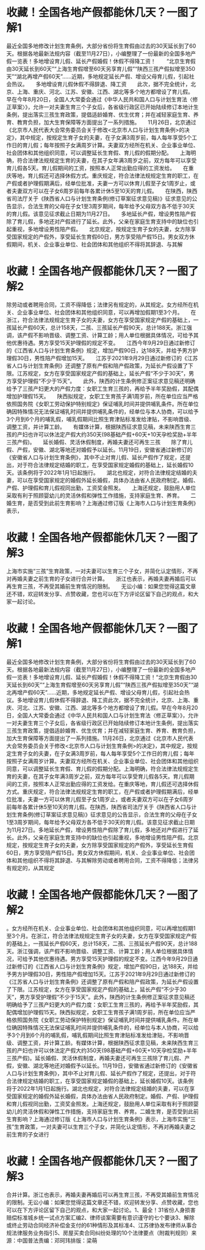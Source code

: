 # 收藏！全国各地产假都能休几天？一图了解1

 最近全国多地修改计划生育条例，大部分省份将生育假由过去的30天延长到了60天。根据各地最新法规内容（截至11月27日），小编整理了一份最新的全国多地产假一览表！多地增设育儿假、延长产假婚假！休假不得降工资！　　“北京生育假由30天延长到60天”“上海生育假增至60天另享育儿假”“陕西三孩产假拟增至350天”“湖北再增产假60天”……近期，多地规定延长产假、增设父母育儿假，引起社会热议。　　多地增设育儿假休假不得辞退、降工资　　此次，据不完全统计，北京、上海、重庆、河北、江苏、安徽、江西、湖北等多个地方都增设了育儿假。　　早在今年8月20日，全国人大常委会通过《中华人民共和国人口与计划生育法〈修正草案〉》，允许一对夫妻生育三个子女后，各省级行政区已开始陆续修订本地计生条例，提出落实三孩生育政策，提倡适龄婚育、优生优育；并在减轻家庭生育、养育、教育负担，加大生育保障等方面提出了一系列措施。　　11月26日，北京通过《北京市人民代表大会常务委员会关于修改&lt;北京市人口与计划生育条例&gt;的决定》，其中规定，按规定生育子女的夫妻，在子女满3周岁前，每人每年享受5个工作日的育儿假；每年按照子女满周岁计算。夫妻双方经所在机关、企业事业单位、社会团体和其他组织同意，可以调整延长生育假、育儿假的假期分配。　　上海明确，符合法律法规规定生育的夫妻，在其子女年满3周岁之前，双方每年可以享受育儿假各5天。育儿假期间的工资，按照本人正常出勤应得的工资发给。　　在重庆等地，育儿假还可选择休假方式。重庆规定，符合法律法规规定生育的职工，在产假或者护理假期满后，经单位批准，夫妻一方可以休育儿假至子女1周岁止，或者夫妻双方可以在子女6周岁前每年各累计休5至10天的育儿假。　　在陕西，陕西省司法厅关于《陕西省人口与计划生育条例(修订草案征求意见稿)》征求意见的公告显示，合法生育的父母在子女1至3周岁期间，每年给予父母双方各不低于30天的育儿假。该意见征求截止日期为11月27日。　　多地延长产假，增设男性陪产假　　除了育儿假，多地还对产假进行了延长。此外，父亲在家庭生育支持中的缺位也引起重视，多地增设男性陪产假。　　北京规定，按规定生育子女的夫妻，女方除享受国家规定的产假外，享受延长生育假60日，男方享受陪产假15日。男女双方休假期间，机关、企业事业单位、社会团体和其他组织不得将其辞退、与其解

# 收藏！全国各地产假都能休几天？一图了解2

除劳动或者聘用合同，工资不得降低；法律另有规定的，从其规定。女方经所在机关、企业事业单位、社会团体和其他组织同意，可以再增加假期1至3个月。　　在浙江，符合法律法规规定生育子女的夫妻，女方在享受国家规定产假的基础上，一孩延长产假60天，总计158天，二孩、三孩延长产假90天，总计188天。浙江强调，该产假不影响晋级、调整工资、计算工龄；用人单位根据具体情况，可给予其他优惠待遇。男方享受15天护理假的规定不变。　　江西今年9月29日通过新修订的《江西省人口与计划生育条例》规定，增加产假90日，达188天，并给予男方护理假30日，男性陪产假增加15天。　　江苏于2021年9月29日通过新修订的《江苏省人口与计划生育条例》还调整了原有产假和陪产假政策，为延长产假设置了下限。江苏规定，女方在享受国家规定产假的基础上，延长产假“不少于30天”，男方享受护理假“不少于15天”。　　此外，陕西的计生条例修正案征求意见稿还明确给予了三孩产妇更大的产假力度：女职工生育三孩的，再给予半年奖励假，其配偶增加护理假15天。　　陕西拟规定，女职工生育孩子满1周岁前，所在单位应当严格依照国务院《女职工劳动保护特别规定》保证哺乳时间并提供哺乳条件。所在单位确因特殊情况无法保证哺乳时间并提供哺乳条件的，经单位与本人协商，可以给予3个月到6个月的哺乳假，哺乳假期间比照生育津贴标准发给津贴，不影响晋级、调整工资，并计算工龄。　　有媒体计算，根据陕西征求意见稿，未来陕西生育三孩的产妇也许可以休法定产假大约350天(98基础产假+60天+10天孕检奖励+半年三孩产假)。　　延长婚假、灵活休假制度，再婚夫妻还可再生三孩　　除了育儿假、产假，安徽、湖北等地还对婚假予以延长。11月19日，安徽省通过新修订的《安徽省人口与计划生育条例》，其中不止对育儿假、延长产假作了规定，还提出，对于符合法律规定结婚的职工，在享受国家规定婚假的基础上，延长婚假10天。该条例将于2022年1月1日起施行。　　湖北也规定，对符合法律规定结婚的夫妻，可以在享受国家规定的婚假外延长婚假，具体办法由省人民政府制定。婚假、产假、护理假和育儿假视同出勤，工资奖金照发。　　上海还规定，鼓励用人单位采取有利于照顾婴幼儿的灵活休假和弹性工作措施，支持家庭生育、养育。　　二婚生育，是否受到此前生育影响？上海通过修订版《上海市人口与计划生育条例》表示，

# 收藏！全国各地产假都能休几天？一图了解3

上海市实施“三孩”生育政策，一对夫妻可以生育三个子女，并简化认定情形，不再对再婚夫妻之前生育的子女进行合并计算。　　浙江也表示，再婚夫妻再婚后可以再生育三孩，不再受其婚前生育情况的限制。　　无讼小编：如果您觉得这篇文章还不错，欢迎转发分享、点赞收藏，您也可以在下方评论区留下自己的观点，和大家一起讨论。

# 收藏！全国各地产假都能休几天？一图了解1

最近全国多地修改计划生育条例，大部分省份将生育假由过去的30天延长到了60天。根据各地最新法规内容（截至11月27日），小编整理了一份最新的全国多地产假一览表！多地增设育儿假、延长产假婚假！休假不得降工资！“北京生育假由30天延长到60天”“上海生育假增至60天另享育儿假”“陕西三孩产假拟增至350天”“湖北再增产假60天”……近期，多地规定延长产假、增设父母育儿假，引起社会热议。多地增设育儿假休假不得辞退、降工资此次，据不完全统计，北京、上海、重庆、河北、江苏、安徽、江西、湖北等多个地方都增设了育儿假。早在今年8月20日，全国人大常委会通过《中华人民共和国人口与计划生育法〈修正草案〉》，允许一对夫妻生育三个子女后，各省级行政区已开始陆续修订本地计生条例，提出落实三孩生育政策，提倡适龄婚育、优生优育；并在减轻家庭生育、养育、教育负担，加大生育保障等方面提出了一系列措施。11月26日，北京通过《北京市人民代表大会常务委员会关于修改<北京市人口与计划生育条例>的决定》，其中规定，按规定生育子女的夫妻，在子女满3周岁前，每人每年享受5个工作日的育儿假；每年按照子女满周岁计算。夫妻双方经所在机关、企业事业单位、社会团体和其他组织同意，可以调整延长生育假、育儿假的假期分配。上海明确，符合法律法规规定生育的夫妻，在其子女年满3周岁之前，双方每年可以享受育儿假各5天。育儿假期间的工资，按照本人正常出勤应得的工资发给。在重庆等地，育儿假还可选择休假方式。重庆规定，符合法律法规规定生育的职工，在产假或者护理假期满后，经单位批准，夫妻一方可以休育儿假至子女1周岁止，或者夫妻双方可以在子女6周岁前每年各累计休5至10天的育儿假。在陕西，陕西省司法厅关于《陕西省人口与计划生育条例(修订草案征求意见稿)》征求意见的公告显示，合法生育的父母在子女1至3周岁期间，每年给予父母双方各不低于30天的育儿假。该意见征求截止日期为11月27日。多地延长产假，增设男性陪产假除了育儿假，多地还对产假进行了延长。此外，父亲在家庭生育支持中的缺位也引起重视，多地增设男性陪产假。北京规定，按规定生育子女的夫妻，女方除享受国家规定的产假外，享受延长生育假60日，男方享受陪产假15日。男女双方休假期间，机关、企业事业单位、社会团体和其他组织不得将其辞退、与其解除劳动或者聘用合同，工资不得降低；法律另有规定的，从其规定

# 收藏！全国各地产假都能休几天？一图了解2

。女方经所在机关、企业事业单位、社会团体和其他组织同意，可以再增加假期1至3个月。在浙江，符合法律法规规定生育子女的夫妻，女方在享受国家规定产假的基础上，一孩延长产假60天，总计158天，二孩、三孩延长产假90天，总计188天。浙江强调，该产假不影响晋级、调整工资、计算工龄；用人单位根据具体情况，可给予其他优惠待遇。男方享受15天护理假的规定不变。江西今年9月29日通过新修订的《江西省人口与计划生育条例》规定，增加产假90日，达188天，并给予男方护理假30日，男性陪产假增加15天。江苏于2021年9月29日通过新修订的《江苏省人口与计划生育条例》还调整了原有产假和陪产假政策，为延长产假设置了下限。江苏规定，女方在享受国家规定产假的基础上，延长产假“不少于30天”，男方享受护理假“不少于15天”。此外，陕西的计生条例修正案征求意见稿还明确给予了三孩产妇更大的产假力度：女职工生育三孩的，再给予半年奖励假，其配偶增加护理假15天。陕西拟规定，女职工生育孩子满1周岁前，所在单位应当严格依照国务院《女职工劳动保护特别规定》保证哺乳时间并提供哺乳条件。所在单位确因特殊情况无法保证哺乳时间并提供哺乳条件的，经单位与本人协商，可以给予3个月到6个月的哺乳假，哺乳假期间比照生育津贴标准发给津贴，不影响晋级、调整工资，并计算工龄。有媒体计算，根据陕西征求意见稿，未来陕西生育三孩的产妇也许可以休法定产假大约350天(98基础产假+60天+10天孕检奖励+半年三孩产假)。延长婚假、灵活休假制度，再婚夫妻还可再生三孩除了育儿假、产假，安徽、湖北等地还对婚假予以延长。11月19日，安徽省通过新修订的《安徽省人口与计划生育条例》，其中不止对育儿假、延长产假作了规定，还提出，对于符合法律规定结婚的职工，在享受国家规定婚假的基础上，延长婚假10天。该条例将于2022年1月1日起施行。湖北也规定，对符合法律规定结婚的夫妻，可以在享受国家规定的婚假外延长婚假，具体办法由省人民政府制定。婚假、产假、护理假和育儿假视同出勤，工资奖金照发。上海还规定，鼓励用人单位采取有利于照顾婴幼儿的灵活休假和弹性工作措施，支持家庭生育、养育。二婚生育，是否受到此前生育影响？上海通过修订版《上海市人口与计划生育条例》表示，上海市实施“三孩”生育政策，一对夫妻可以生育三个子女，并简化认定情形，不再对再婚夫妻之前生育的子女进行

# 收藏！全国各地产假都能休几天？一图了解3

合并计算。浙江也表示，再婚夫妻再婚后可以再生育三孩，不再受其婚前生育情况的限制。无讼小编：如果您觉得这篇文章还不错，欢迎转发分享、点赞收藏，您也可以在下方评论区留下自己的观点，和大家一起讨论。1、最全！31省份人身损害赔偿标准城乡统一试点方案汇编2、律师谈案需要有意识谨守的七个要诀3、解除或终止劳动合同经济补偿金支付的61种情形及其标准4、江苏律协发布律师从事合规法律服务业务指引5、房屋买卖合同纠纷处理的10个法律要点（附裁判规则）来源：中国普法责编：邓珂玮排版：梁萌

